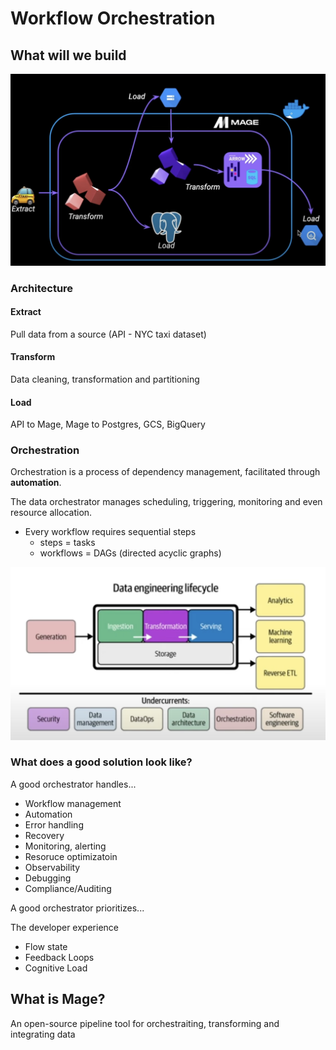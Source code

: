 # Workflow Orchestration
## What will we build
<img src="https://github.com/vkpichugina/DE-zoomcamp-2024/blob/main/Module02/Flow.png" alt="Architecture" width="600"/>

### Architecture
#### Extract
Pull data from a source (API - NYC taxi dataset)
#### Transform
Data cleaning, transformation and partitioning
#### Load
API to Mage, Mage to Postgres, GCS, BigQuery

### Orchestration
Orchestration is a process of dependency management, facilitated through **automation**.

The data orchestrator manages scheduling, triggering, monitoring and even resource allocation.

- Every workflow requires sequential steps
  - steps = tasks
  - workflows = DAGs (directed acyclic graphs)

<img src="https://github.com/vkpichugina/DE-zoomcamp-2024/blob/main/Module02/DE-lifecycle.png" alt="DE-lifestyle" width="600"/>

### What does a good solution look like?
A good orchestrator handles...
- Workflow management
- Automation
- Error handling
- Recovery
- Monitoring, alerting
- Resoruce optimizatoin
- Observability
- Debugging
- Compliance/Auditing

A good orchestrator prioritizes...

The developer experience
- Flow state
- Feedback Loops
- Cognitive Load

## What is Mage?

An open-source pipeline tool for orchestraiting, transforming and integrating data




